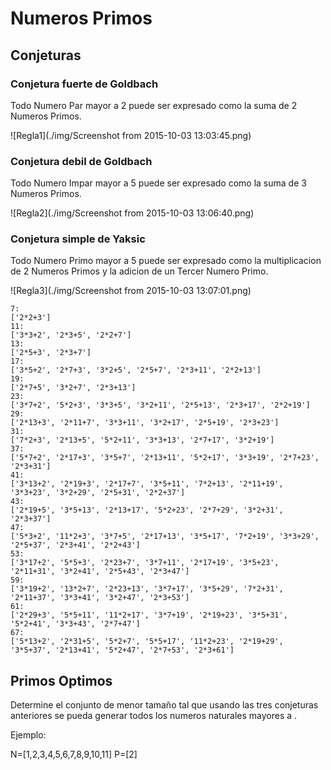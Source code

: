 # Numeros Primos

## Conjeturas 

### Conjetura fuerte de Goldbach

Todo Numero Par mayor a 2 puede ser expresado como la suma de 2 Numeros Primos.

<!---(2N_i=P_a + P_b)-->
![Regla1](./img/Screenshot from 2015-10-03 13:03:45.png)

### Conjetura debil de Goldbach

Todo Numero Impar mayor a 5 puede ser expresado como la suma de 3 Numeros Primos.

<!---(2N_i+1=P_a + P_b + P_c)-->
![Regla2](./img/Screenshot from 2015-10-03 13:06:40.png)

### Conjetura simple de Yaksic

Todo Numero Primo mayor a 5 puede ser expresado como la multiplicacion de 2 Numeros Primos y la adicion de un Tercer Numero Primo.

<!---(P_i=P_a \cdot P_b + P_c)-->
![Regla3](./img/Screenshot from 2015-10-03 13:07:01.png)

	7:
	['2*2+3']
	11:
	['3*3+2', '2*3+5', '2*2+7']
	13:
	['2*5+3', '2*3+7']
	17:
	['3*5+2', '2*7+3', '3*2+5', '2*5+7', '2*3+11', '2*2+13']
	19:
	['2*7+5', '3*2+7', '2*3+13']
	23:
	['3*7+2', '5*2+3', '3*3+5', '3*2+11', '2*5+13', '2*3+17', '2*2+19']
	29:
	['2*13+3', '2*11+7', '3*3+11', '3*2+17', '2*5+19', '2*3+23']
	31:
	['7*2+3', '2*13+5', '5*2+11', '3*3+13', '2*7+17', '3*2+19']
	37:
	['5*7+2', '2*17+3', '3*5+7', '2*13+11', '5*2+17', '3*3+19', '2*7+23', '2*3+31']
	41:
	['3*13+2', '2*19+3', '2*17+7', '3*5+11', '7*2+13', '2*11+19', '3*3+23', '3*2+29', '2*5+31', '2*2+37']
	43:
	['2*19+5', '3*5+13', '2*13+17', '5*2+23', '2*7+29', '3*2+31', '2*3+37']
	47:
	['5*3+2', '11*2+3', '3*7+5', '2*17+13', '3*5+17', '7*2+19', '3*3+29', '2*5+37', '2*3+41', '2*2+43']
	53:
	['3*17+2', '5*5+3', '2*23+7', '3*7+11', '2*17+19', '3*5+23', '2*11+31', '3*2+41', '2*5+43', '2*3+47']
	59:
	['3*19+2', '13*2+7', '2*23+13', '3*7+17', '3*5+29', '7*2+31', '2*11+37', '3*3+41', '3*2+47', '2*3+53']
	61:
	['2*29+3', '5*5+11', '11*2+17', '3*7+19', '2*19+23', '3*5+31', '5*2+41', '3*3+43', '2*7+47']
	67:
	['5*13+2', '2*31+5', '5*2+7', '5*5+17', '11*2+23', '2*19+29', '3*5+37', '2*13+41', '5*2+47', '2*7+53', '2*3+61']
	


## Primos Optimos

Determine el conjunto de menor tamaño tal que usando las tres conjeturas anteriores se pueda generar todos los numeros naturales mayores a .

Ejemplo:

N=[1,2,3,4,5,6,7,8,9,10,11]
P=[2]

<!--
### Basics

- P_i: Numero Primo perteneciente al conjunto \math{P} 
- P_a: Numero Primo perteneciente al conjunto \math{P} 
- P_b: Numero Primo perteneciente al conjunto \math{P} 
- P_c: Numero Primo perteneciente al conjunto \math{P} 
- N_i: Numero Entero perteneciente al conjunto \math{N} 
-->



